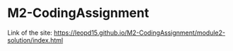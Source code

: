 # M2-CodingAssignment
Link of the site:
https://leopd15.github.io/M2-CodingAssignment/module2-solution/index.html